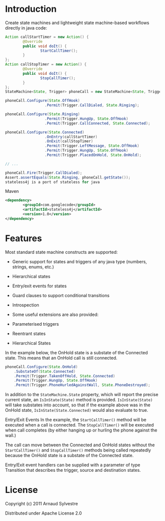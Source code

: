# Introduction

Create state machines and lightweight state machine-based workflows directly in java code:

```java
Action callStartTimer = new Action() {
        @Override
        public void doIt() {
                StartCallTimer();
        }
};
Action callStopTimer = new Action() {
        @Override
        public void doIt() {
                StopCallTimer();
        }
};
StateMachine<State, Trigger> phoneCall = new StateMachine<State, Trigger>(State.OffHook);

phoneCall.Configure(State.OffHook)
                  .Permit(Trigger.CallDialed, State.Ringing);

phoneCall.Configure(State.Ringing)
                  .Permit(Trigger.HungUp, State.OffHook)
                  .Permit(Trigger.CallConnected, State.Connected);

phoneCall.Configure(State.Connected)
                  .OnEntry(callStartTimer)
                  .OnExit(callStopTimer)
                  .Permit(Trigger.LeftMessage, State.OffHook)
                  .Permit(Trigger.HungUp, State.OffHook)
                  .Permit(Trigger.PlacedOnHold, State.OnHold);

// ...

phoneCall.Fire(Trigger.CallDialed);
Assert.assertEquals(State.Ringing, phoneCall.getState());
stateless4j is a port of stateless for java
```
Maven

```xml
<dependency>
        <groupId>com.googlecode</groupId>
        <artifactId>stateless4j</artifactId>
        <version>1.0</version>
</dependency>
```

# Features

Most standard state machine constructs are supported:

  * Generic support for states and triggers of any java type (numbers, strings, enums, etc.)
  * Hierarchical states
  * Entry/exit events for states
  * Guard clauses to support conditional transitions
  * Introspection
  * Some useful extensions are also provided:

  * Parameterised triggers
  * Reentrant states
  * Hierarchical States

In the example below, the OnHold state is a substate of the Connected state. This means that an OnHold call is still connected.

```java
phoneCall.Configure(State.OnHold)
    .SubstateOf(State.Connected)
    .Permit(Trigger.TakenOffHold, State.Connected)
    .Permit(Trigger.HungUp, State.OffHook)
    .Permit(Trigger.PhoneHurledAgainstWall, State.PhoneDestroyed);
```

In addition to the `StateMachine.State` property, which will report the
precise current state, an `IsInState(State)` method is
provided. `IsInState(State)` will take substates into account, so that if
the example above was in the OnHold state, `IsInState(State.Connected)`
would also evaluate to true.

Entry/Exit Events In the example, the `StartCallTimer()` method will be
executed when a call is connected. The `StopCallTimer()` will be executed
when call completes (by either hanging up or hurling the phone against
the wall.)

The call can move between the Connected and OnHold states without the
`StartCallTimer()` and `StopCallTimer()` methods being called repeatedly
because the OnHold state is a substate of the Connected state.

Entry/Exit event handlers can be supplied with a parameter of type
Transition that describes the trigger, source and destination states.

# License

Copyright (c) 2011 Arnaud Sylvestre

Distributed under Apache License 2.0
